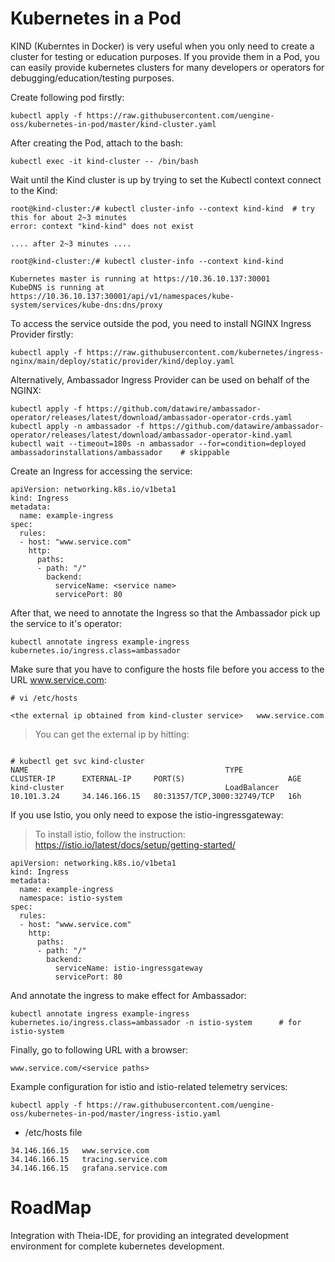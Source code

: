 # Kubernetes in a Pod

KIND (Kuberntes in Docker) is very useful when you only need to create a cluster for testing or education purposes. If you provide them in a Pod, you can easily provide kubernetes clusters for many developers or operators for debugging/education/testing purposes. 

Create following pod firstly:
```
kubectl apply -f https://raw.githubusercontent.com/uengine-oss/kubernetes-in-pod/master/kind-cluster.yaml
```

After creating the Pod, attach to the bash:
```
kubectl exec -it kind-cluster -- /bin/bash
```

Wait until the Kind cluster is up by trying to set the Kubectl context connect to the Kind:
```
root@kind-cluster:/# kubectl cluster-info --context kind-kind  # try this for about 2~3 minutes
error: context "kind-kind" does not exist

.... after 2~3 minutes .... 

root@kind-cluster:/# kubectl cluster-info --context kind-kind

Kubernetes master is running at https://10.36.10.137:30001
KubeDNS is running at https://10.36.10.137:30001/api/v1/namespaces/kube-system/services/kube-dns:dns/proxy

```

To access the service outside the pod, you need to install NGINX Ingress Provider firstly:  
```
kubectl apply -f https://raw.githubusercontent.com/kubernetes/ingress-nginx/main/deploy/static/provider/kind/deploy.yaml

```

Alternatively, Ambassador Ingress Provider can be used on behalf of the NGINX:
```
kubectl apply -f https://github.com/datawire/ambassador-operator/releases/latest/download/ambassador-operator-crds.yaml
kubectl apply -n ambassador -f https://github.com/datawire/ambassador-operator/releases/latest/download/ambassador-operator-kind.yaml
kubectl wait --timeout=180s -n ambassador --for=condition=deployed ambassadorinstallations/ambassador    # skippable
```

Create an Ingress for accessing the service:
```
apiVersion: networking.k8s.io/v1beta1
kind: Ingress
metadata:
  name: example-ingress
spec:
  rules:
  - host: "www.service.com"
    http:
      paths:
      - path: "/"
        backend:
          serviceName: <service name>
          servicePort: 80
```

After that, we need to annotate the Ingress so that the Ambassador pick up the service to it's operator:

```
kubectl annotate ingress example-ingress kubernetes.io/ingress.class=ambassador
```

Make sure that you have to configure the hosts file before you access to the URL www.service.com:


```
# vi /etc/hosts

<the external ip obtained from kind-cluster service>   www.service.com   
```
> You can get the external ip by hitting:  
```

# kubectl get svc kind-cluster
NAME                                            TYPE           CLUSTER-IP      EXTERNAL-IP     PORT(S)                       AGE
kind-cluster                                    LoadBalancer   10.101.3.24     34.146.166.15   80:31357/TCP,3000:32749/TCP   16h
```

If you use Istio, you only need to expose the istio-ingressgateway:
> To install istio, follow the instruction: https://istio.io/latest/docs/setup/getting-started/
```
apiVersion: networking.k8s.io/v1beta1
kind: Ingress
metadata:
  name: example-ingress
  namespace: istio-system
spec:
  rules:
  - host: "www.service.com"
    http:
      paths:
      - path: "/"
        backend:
          serviceName: istio-ingressgateway
          servicePort: 80
```

And annotate the ingress to make effect for Ambassador:
```
kubectl annotate ingress example-ingress kubernetes.io/ingress.class=ambassador -n istio-system      # for istio-system
```

Finally, go to following URL with a browser:

```
www.service.com/<service paths>
```

Example configuration for istio and istio-related telemetry services:

```
kubectl apply -f https://raw.githubusercontent.com/uengine-oss/kubernetes-in-pod/master/ingress-istio.yaml
```

- /etc/hosts file
```
34.146.166.15   www.service.com
34.146.166.15   tracing.service.com
34.146.166.15   grafana.service.com
```

# RoadMap
Integration with Theia-IDE, for providing an integrated development environment for complete kubernetes development.
